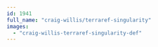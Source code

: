 ```yaml
---
id: 1941
full_name: "craig-willis/terraref-singularity"
images: 
  - "craig-willis-terraref-singularity-def"
---
```

